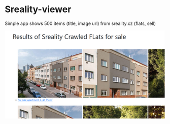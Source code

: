 # Sreality-viewer
Simple app shows 500 items (title, image url) from sreality.cz (flats, sell)



![](143549.png)